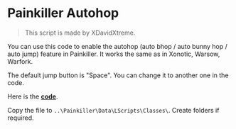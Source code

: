 # Painkiller Autohop

> This script is made by XDavidXtreme.

You can use this code to enable the autohop (auto bhop / auto bunny hop / auto jump) feature in Painkiller. It works the same as in Xonotic, Warsow, Warfork.

The default jump button is "Space". You can change it to another one in the code.

Here is the [**code**](https://github.com/t3r6/pkdocs/blob/main/code/david/Classes/CPlayer.lua).

Copy the file to `..\Painkiller\Data\LScripts\Classes\`. Create folders if required.
